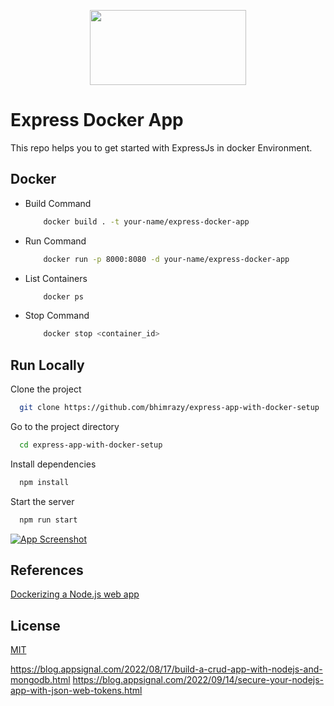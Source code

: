 <p align="center">
  <img width="250" height="120" src="https://hasura.io/blog/content/images/downloaded_images/an-exhaustive-guide-to-writing-dockerfiles-for-node-js-web-apps-bbee6bd2f3c4/1-4KhmpXFJ_Etczs6awRnAbg.png">
</p>
  
# Express Docker App 
This repo helps you to get started with ExpressJs in docker Environment.

## Docker

- Build Command

  ```bash
      docker build . -t your-name/express-docker-app

  ```

- Run Command

  ```bash
      docker run -p 8000:8080 -d your-name/express-docker-app

  ```

- List Containers

  ```bash
      docker ps

  ```

- Stop Command

  ```bash
      docker stop <container_id>

  ```

## Run Locally

Clone the project

```bash
  git clone https://github.com/bhimrazy/express-app-with-docker-setup
```

Go to the project directory

```bash
  cd express-app-with-docker-setup
```

Install dependencies

```bash
  npm install
```

Start the server

```bash
  npm run start
```

[![App Screenshot](https://i3.ytimg.com/vi/SgztwJYj1Es/maxresdefault.jpg)](https://www.youtube.com/watch?v=SgztwJYj1Es)

## References

[Dockerizing a Node.js web app](https://nodejs.org/en/docs/guides/nodejs-docker-webapp/)

## License

[MIT](https://github.com/bhimrazy/express-app-with-docker-setup/blob/master/LICENSE)

<!-- docker exec -it <container-id> bash -->
<!--
mongosh
show dbs
show users
use db_name
mongo --port 27017 -u username -p password --authenticationDatabase mydbone
express-jsdoc-swagger
 -->

https://blog.appsignal.com/2022/08/17/build-a-crud-app-with-nodejs-and-mongodb.html
https://blog.appsignal.com/2022/09/14/secure-your-nodejs-app-with-json-web-tokens.html
